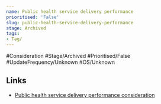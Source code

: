 ```yaml
---
name: Public health service delivery performance
prioritised: 'False'
slug: public-health-service-delivery-performance
stage: Archived
tags:
- Tag/
---
```


#Consideration #Stage/Archived #Prioritised/False #UpdateFrequency/Unknown #OS/Unknown



## Links

* [Public health service delivery performance consideration](https://design.planning.data.gov.uk/planning-consideration/public-health-service-delivery-performance)